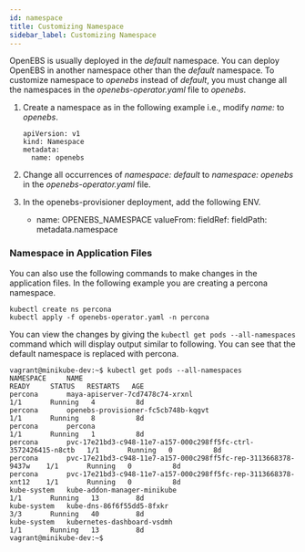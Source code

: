 ```yaml
---
id: namespace
title: Customizing Namespace
sidebar_label: Customizing Namespace
---
```


OpenEBS is usually deployed in the *default* namespace. You can deploy OpenEBS in another namespace  other than the *default* namespace.  To customize namespace to *openebs* instead of *default*,  you must change all the namespaces in the *openebs-operator.yaml* file to *openebs*. 

1. Create a namespace as in the following example i.e., modify *name:* to *openebs*.

   ```
   apiVersion: v1
   kind: Namespace
   metadata:
     name: openebs
   ```

2. Change all occurrences of *namespace: default* to *namespace: openebs* in the *openebs-operator.yaml* file.

3. In the openebs-provisioner deployment, add the following ENV.

     - name: OPENEBS_NAMESPACE
              valueFrom:
                fieldRef:
                  fieldPath: metadata.namespace

### Namespace in Application Files

You can also use the following commands to make changes in the application files. In the following example you are creating a percona namespace.

```
kubectl create ns percona
kubectl apply -f openebs-operator.yaml -n percona 
```

You can view the changes by giving the `kubectl get pods --all-namespaces` command which will display output similar to following. You can see that the default namespace is replaced with percona.

```
vagrant@minikube-dev:~$ kubectl get pods --all-namespaces
NAMESPACE     NAME                                                             READY     STATUS   RESTARTS   AGE
percona       maya-apiserver-7cd7478c74-xrxnl                                  1/1       Running   4          8d
percona       openebs-provisioner-fc5cb748b-kqgvt                              1/1       Running   8          8d
percona       percona                                                          1/1		 Running   1          8d
percona       pvc-17e21bd3-c948-11e7-a157-000c298ff5fc-ctrl-3572426415-n8ctb   1/1       Running   0          8d
percona       pvc-17e21bd3-c948-11e7-a157-000c298ff5fc-rep-3113668378-9437w    1/1       Running   0          8d
percona       pvc-17e21bd3-c948-11e7-a157-000c298ff5fc-rep-3113668378-xnt12    1/1       Running   0          8d
kube-system   kube-addon-manager-minikube                                      1/1       Running   13         8d
kube-system   kube-dns-86f6f55dd5-8fxkr                                        3/3       Running   40         8d
kube-system   kubernetes-dashboard-vsdmh                                       1/1       Running   13         8d
vagrant@minikube-dev:~$ 
```



<!-- Hotjar Tracking Code for https://docs.openebs.io -->
<script>
   (function(h,o,t,j,a,r){
       h.hj=h.hj||function(){(h.hj.q=h.hj.q||[]).push(arguments)};
       h._hjSettings={hjid:785693,hjsv:6};
       a=o.getElementsByTagName('head')[0];
       r=o.createElement('script');r.async=1;
       r.src=t+h._hjSettings.hjid+j+h._hjSettings.hjsv;
       a.appendChild(r);
   })(window,document,'https://static.hotjar.com/c/hotjar-','.js?sv=');
</script>
